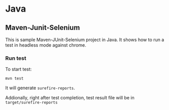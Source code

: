 # Java
## Maven-Junit-Selenium
This is sample Maven-JUnit-Selenium project in Java. It shows how to run a test in headless mode against chrome.  

### Run test

To start test:

```
mvn test
```

It will generate `surefire-reports`. 

Addionally, right after test completion, test result file will be in `target/surefire-reports`
